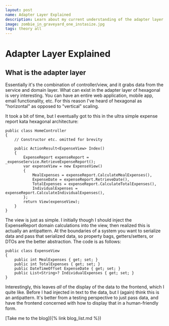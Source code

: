 ```yaml
---
layout: post
name: Adapter Layer Explained
description: Learn about my current understanding of the adapter layer
image: zombie_in_graveyard_one_instasize.jpg
tags: theory all
---
```


# Adapter Layer Explained

## What is the adapter layer

Essentially it's the combination of controller/view, and it grabs data from the service and domain layer. What can exist
in the adapter layer of hexagonal is very interesting. You can have an entire web application, mobile app, email functionality,
etc. For this reason I've heard of hexagonal as "horizontal" as opposed to "vertical" scaling.

It took a bit of time, but I eventually got to this in the ultra simple expense report kata hexagonal architecture:

```text
public class HomeController
{
    // Constructor etc. omitted for brevity
    
    public ActionResult<ExpenseView> Index()
    {
        ExpenseReport expenseReport = _expenseService.RetrieveExpenseReport();
        var expenseView = new ExpenseView() 
        {
            MealExpenses = expenseReport.CalculateMealExpenses(),
            ExpenseDate = expenseReport.RetrieveDate(),
            TotalExpenses = expenseReport.CalculateTotalExpenses(),
            IndividualExpenses = expenseReport.CalculateIndividualExpenses(),
        };
        return View(expenseView);
    }
}
```

The view is just as simple. I initially though I should inject the ExpenseReport domain calculations into the view, then
realized this is actually an antipattern. At the boundaries of a system you want to serialize data and pass that serialized
data, so property bags, getters/setters, or DTOs are the better abstraction. The code is as follows:


```text
public class ExpenseView
{
    public int MealExpenses { get; set; }
    public int TotalExpenses { get; set; }
    public DateTimeOffset ExpenseDate { get; set; }
    public List<String>? IndividualExpenses { get; set; }
}
```

Interestingly, this leaves *all* of the display of the data to the frontend, which I quite like. Before I had injected in
text to the data, but I (again) think this is an antipattern. It's better from a testing perspective to just pass data,
and have the frontend concerned with how to display that in a human-friendly form.


[Take me to the blog]({% link blog_list.md %})
